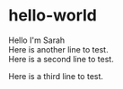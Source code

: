 # hello-world

Hello I'm Sarah<br>
Here is another line to test.<br>
Here is a second line to test.

Here is a third line to test.
